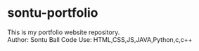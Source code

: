 # sontu-portfolio
This is my portfolio website repository.
<br>
Author: Sontu Ball
Code Use: HTML,CSS,JS,JAVA,Python,c,c++
